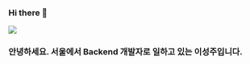 ### Hi there 👋

<a href="https://lsj31404.tistory.com" target="_blank"><img src="https://img.shields.io/badge/Storyblok-09B3AF?style=flat-square&logo=Python&logoColor=white"/></a>

### 안녕하세요. 서울에서 Backend 개발자로 일하고 있는 이성주입니다.
<!--
**Seongju-Lee/Seongju-Lee** is a ✨ _special_ ✨ repository because its `README.md` (this file) appears on your GitHub profile.

Here are some ideas to get you started:

- 🔭 I’m currently working on ...
- 🌱 I’m currently learning ...
- 👯 I’m looking to collaborate on ...
- 🤔 I’m looking for help with ...
- 💬 Ask me about ...
- 📫 How to reach me: ...
- 😄 Pronouns: ...
- ⚡ Fun fact: ...
-->
